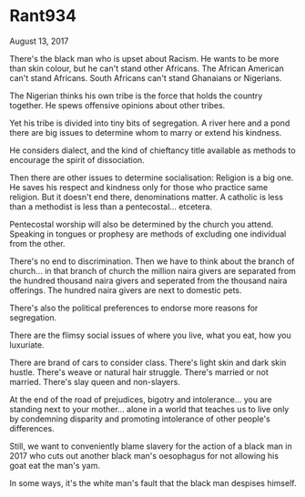 # Rant934


August 13, 2017

There's the black man who is upset about Racism. He wants to be more than skin colour, but he can't stand other Africans. The African American can't stand Africans. South Africans can't stand Ghanaians or Nigerians. 

The Nigerian thinks his own tribe is the force that holds the country together. He spews offensive opinions about other tribes.  

Yet his tribe is divided into tiny bits of segregation. A river here and a pond there are big issues to determine whom to marry or extend his kindness.

He considers dialect, and the kind of chieftancy title available as methods to encourage the spirit of dissociation. 

Then there are other issues to determine socialisation: Religion is a big one. He saves his respect and kindness only for those who practice same religion. But it doesn't end there, denominations matter. A catholic is less than a methodist is less than a pentecostal... etcetera.

Pentecostal worship will also be determined by the church you attend. Speaking in tongues or prophesy are methods of excluding one individual from the other.

There's no end to discrimination. Then we have to think about the branch of church... in that branch of church the million naira givers are separated from the hundred thousand naira givers and seperated from the thousand naira offerings. The hundred naira givers are next to domestic pets.

There's also the political preferences to endorse more reasons for segregation. 

There are the flimsy social issues of where you live, what you eat, how you luxuriate. 

There are brand of cars to consider class. There's light skin and dark skin hustle. There's weave or natural hair struggle. There's married or not married. There's slay queen and non-slayers.

At the end of the road of prejudices, bigotry and intolerance... you are standing next to your mother...  alone in a world that teaches us to live only by condemning disparity and promoting intolerance of other people's differences.

Still, we want to conveniently blame slavery for the action of a black man in 2017 who cuts out another black man's oesophagus for not allowing his goat eat the man's yam. 

In some ways, it's the white man's fault that the black man despises himself.